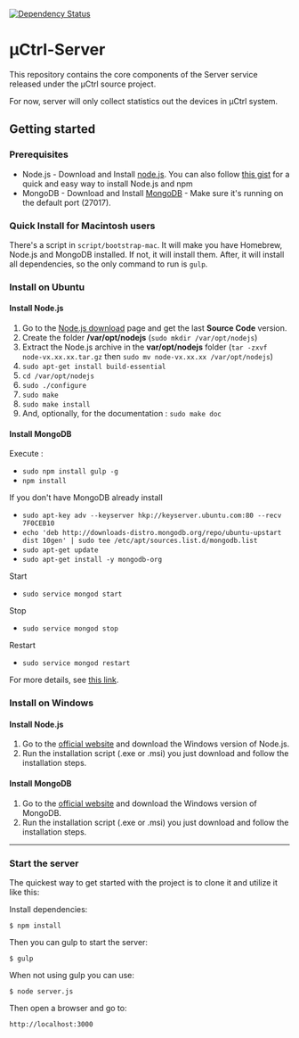 [![Dependency Status](https://david-dm.org/uCtrl/Server.svg?style=flat)](https://david-dm.org/uCtrl/Server)

# µCtrl-Server

This repository contains the core components of the Server service released under the µCtrl source project.

For now, server will only collect statistics out the devices in µCtrl system.

## Getting started

### Prerequisites

* Node.js - Download and Install [node.js][nodejs]. You can also follow [this gist][HowToInstallNode] for a quick and easy way to install Node.js and npm
* MongoDB - Download and Install [MongoDB][mongodb] - Make sure it's running on the default port (27017).

### Quick Install for Macintosh users

There's a script in `script/bootstrap-mac`. It will make you have Homebrew, Node.js and MongoDB installed. If not, it will install them. After, it will install all dependencies, so the only command to run is `gulp`.

### Install on Ubuntu

#### Install Node.js
1. Go to the [Node.js download](http://nodejs.org/download/) page and get the last **Source Code** version.
2. Create the folder **/var/opt/nodejs** (`sudo mkdir /var/opt/nodejs`)
3. Extract the Node.js archive in the **var/opt/nodejs** folder (`tar -zxvf node-vx.xx.xx.tar.gz` then `sudo mv node-vx.xx.xx /var/opt/nodejs`)
4. `sudo apt-get install build-essential`
5. `cd /var/opt/nodejs`
6. `sudo ./configure`
7. `sudo make`
8. `sudo make install`
9. And, optionally, for the documentation : `sudo make doc`

#### Install MongoDB
Execute :
* `sudo npm install gulp -g`
* `npm install`

If you don't have MongoDB already install
* `sudo apt-key adv --keyserver hkp://keyserver.ubuntu.com:80 --recv 7F0CEB10`
* `echo 'deb http://downloads-distro.mongodb.org/repo/ubuntu-upstart dist 10gen' | sudo tee /etc/apt/sources.list.d/mongodb.list`
* `sudo apt-get update`
* `sudo apt-get install -y mongodb-org`

Start
* `sudo service mongod start`

Stop
* `sudo service mongod stop`

Restart
* `sudo service mongod restart`

For more details, see [this link](http://docs.mongodb.org/manual/tutorial/install-mongodb-on-ubuntu/).

### Install on Windows

#### Install Node.js

1. Go to the [official website](http://nodejs.org/download/) and download the Windows version of Node.js.
2. Run the installation script (.exe or .msi) you just download and follow the installation steps.

#### Install MongoDB

1. Go to the [official website](http://www.mongodb.org/downloads) and download the Windows version of MongoDB.
2. Run the installation script (.exe or .msi) you just download and follow the installation steps.

____

### Start the server

The quickest way to get started with the project is to clone it and utilize it like this:

Install dependencies:

`$ npm install`

Then you can gulp to start the server:

`$ gulp`

When not using gulp you can use:

`$ node server.js`

Then open a browser and go to:

`http://localhost:3000`

[nodejs]: http://nodejs.org/
[HowToInstallNode]: https://gist.github.com/isaacs/579814
[mongodb]: http://www.mongodb.org/
